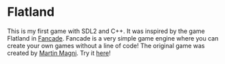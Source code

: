 # Flatland
This is my first game with SDL2 and C++. It was inspired by the game Flatland in [Fancade](https://youtu.be/NxWOc8AiSH0?si=zXEuSz1gtdwaaVNd). Fancade is a very simple game engine where you can create your own games without a line of code! The original game was created by [Martin Magni](https://www.youtube.com/@MartinMagni). Try it [here](https://play.fancade.com/5BD5944CAA9BB5E0)!
